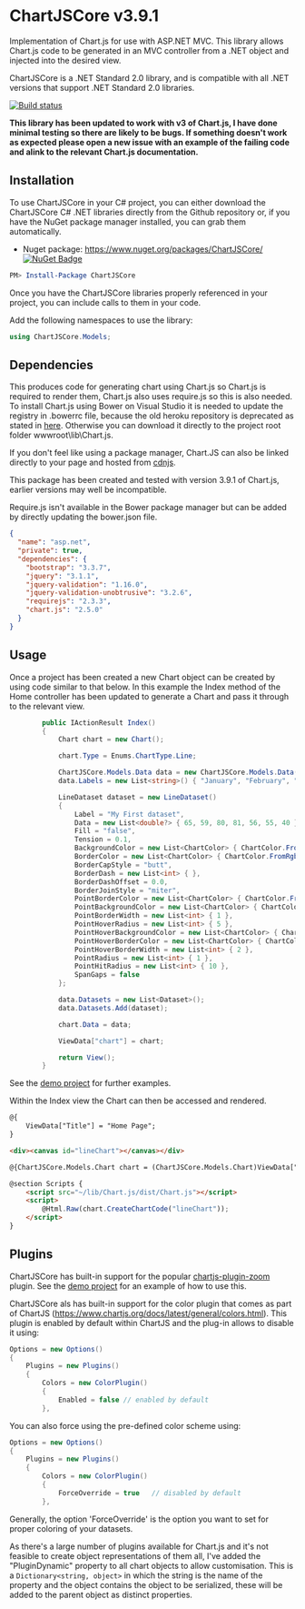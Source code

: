 # ChartJSCore v3.9.1

Implementation of Chart.js for use with ASP.NET MVC. This library allows Chart.js code to be generated in an MVC controller from a .NET object and injected into the desired view. 

ChartJSCore is a .NET Standard 2.0 library, and is compatible with all .NET versions that support .NET Standard 2.0 libraries.

[![Build status](https://ci.appveyor.com/api/projects/status/7n78iys8p8dhf9fm?svg=true)](https://ci.appveyor.com/project/perezLamed/chartjscore)

**This library has been updated to work with v3 of Chart.js, I have done minimal testing so there are likely to be bugs. If something doesn't work as expected please open a new issue with an example of the failing code and alink to the relevant Chart.js documentation.**

## Installation

To use ChartJSCore in your C# project, you can either download the ChartJSCore C# .NET libraries directly from the Github repository or, if you have the NuGet package manager installed, you can grab them automatically.

* Nuget package: <https://www.nuget.org/packages/ChartJSCore/> [![NuGet Badge](https://buildstats.info/nuget/ChartJSCore)](https://www.nuget.org/packages/ChartJSCore/)

```powershell
PM> Install-Package ChartJSCore
```

Once you have the ChartJSCore libraries properly referenced in your project, you can include calls to them in your code.

Add the following namespaces to use the library:

```C#
using ChartJSCore.Models;
```

## Dependencies

This produces code for generating chart using Chart.js so Chart.js is required to render them, Chart.js also uses require.js so this is also needed. To install Chart.js using Bower on Visual Studio it is needed to update the registry in .bowerrc file, because the old heroku repository is deprecated as stated in [here](https://gist.github.com/sheerun/c04d856a7a368bad2896ff0c4958cb00). Otherwise you can download it directly to the project root folder wwwroot\lib\Chart.js.

If you don't feel like using a package manager, Chart.JS can also be linked directly to your page and hosted from [cdnjs](https://cdnjs.com/libraries/Chart.js). 

This package has been created and tested with version 3.9.1 of Chart.js, earlier versions may well be incompatible.

Require.js isn't available in the Bower package manager but can be added by directly updating the bower.json file.

```json
{
  "name": "asp.net",
  "private": true,
  "dependencies": {
    "bootstrap": "3.3.7",
    "jquery": "3.1.1",
    "jquery-validation": "1.16.0",
    "jquery-validation-unobtrusive": "3.2.6",
    "requirejs": "2.3.3",
    "chart.js": "2.5.0"
  }
}
```

## Usage

Once a project has been created a new Chart object can be created by using code similar to that below. In this example the Index method of the Home controller has been updated to generate a Chart and pass it through to the relevant view.

```C#
        public IActionResult Index()
        {
            Chart chart = new Chart();

            chart.Type = Enums.ChartType.Line;

            ChartJSCore.Models.Data data = new ChartJSCore.Models.Data();
            data.Labels = new List<string>() { "January", "February", "March", "April", "May", "June", "July" };

            LineDataset dataset = new LineDataset()
            {
                Label = "My First dataset",
                Data = new List<double?> { 65, 59, 80, 81, 56, 55, 40 },
                Fill = "false",
                Tension = 0.1,
                BackgroundColor = new List<ChartColor> { ChartColor.FromRgba(75, 192, 192, 0.4) },
                BorderColor = new List<ChartColor> { ChartColor.FromRgb(75,192,192) },
                BorderCapStyle = "butt",
                BorderDash = new List<int> { },
                BorderDashOffset = 0.0,
                BorderJoinStyle = "miter",
                PointBorderColor = new List<ChartColor> { ChartColor.FromRgb(75,192,192) },
                PointBackgroundColor = new List<ChartColor> { ChartColor.FromHexString("#ffffff") },
                PointBorderWidth = new List<int> { 1 },
                PointHoverRadius = new List<int> { 5 },
                PointHoverBackgroundColor = new List<ChartColor> { ChartColor.FromRgb(75,192,192) },
                PointHoverBorderColor = new List<ChartColor> { ChartColor.FromRgb(220,220,220) },
                PointHoverBorderWidth = new List<int> { 2 },
                PointRadius = new List<int> { 1 },
                PointHitRadius = new List<int> { 10 },
                SpanGaps = false
            };

            data.Datasets = new List<Dataset>();
            data.Datasets.Add(dataset);

            chart.Data = data;

            ViewData["chart"] = chart;

            return View();
        }
```

See the [demo project](https://github.com/mattosaurus/ChartJSCore/tree/master/src/ChartJSCore.Demo) for further examples.

Within the Index view the Chart can then be accessed and rendered.

```HTML
@{
    ViewData["Title"] = "Home Page";
}

<div><canvas id="lineChart"></canvas></div>

@{ChartJSCore.Models.Chart chart = (ChartJSCore.Models.Chart)ViewData["chart"]; }

@section Scripts {
    <script src="~/lib/Chart.js/dist/Chart.js"></script>
    <script>
        @Html.Raw(chart.CreateChartCode("lineChart"));
    </script>
}
```

## Plugins

ChartJSCore has built-in support for the popular [chartjs-plugin-zoom](https://github.com/chartjs/chartjs-plugin-zoom) plugin. See the [demo project](https://github.com/mattosaurus/ChartJSCore/tree/master/src/ChartJSCore.Demo) for an example of how to use this.

ChartJSCore als has built-in support for the color plugin that comes as part of ChartJS (https://www.chartjs.org/docs/latest/general/colors.html). This plugin is enabled by default within ChartJS and the plug-in allows to disable it using:

```C#
Options = new Options()
{
    Plugins = new Plugins()
    {                        
        Colors = new ColorPlugin()
        {
            Enabled = false // enabled by default
        },
```

You can also force using the pre-defined color scheme using:

```C#
Options = new Options()
{
    Plugins = new Plugins()
    {                        
        Colors = new ColorPlugin()
        {
            ForceOverride = true   // disabled by default
        },
```

Generally, the option 'ForceOverride' is the option you want to set for proper coloring of your datasets.


As there's a large number of plugins available for Chart.js and it's not feasible to create object representations of them all, I've added the "PluginDynamic" property to all chart objects to allow customisation. This is a ```Dictionary<string, object>``` in which the string is the name of the property and the object contains the object to be serialized, these will be added to the parent object as distinct properties.
